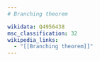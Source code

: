 ```yaml
---
# Branching theorem

wikidata: Q4956438
msc_classification: 32
wikipedia_links:
  - "[[Branching theorem]]"
---
```

